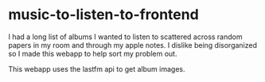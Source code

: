 # music-to-listen-to-frontend

I had a long list of albums I wanted to listen to scattered across random papers in my room and through my apple notes. I dislike being disorganized so I made this webapp to help sort my problem out.

This webapp uses the lastfm api to get album images.

